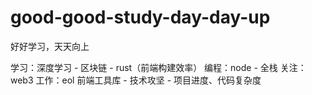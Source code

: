 # good-good-study-day-day-up
好好学习，天天向上

学习：深度学习 - 区块链 - rust（前端构建效率）
编程：node - 全栈
关注：web3
工作：eol 前端工具库  -  技术攻坚 - 项目进度、代码复杂度 